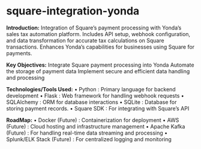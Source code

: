 # square-integration-yonda
**Introduction:**
Integration of Square’s payment processing with Yonda’s sales tax automation platform. 
Includes API setup, webhook configuration, and data transformation for accurate tax calculations on Square transactions. 
Enhances Yonda’s capabilities for businesses using Square for payments.

**Key Objectives:**	Integrate Square payment processing into Yonda
	                Automate the storage of payment data
		        Implement secure and efficient data handling and processing

**Technologies/Tools Used:**
                      • Python		  : Primary language for backend development
                      • Flask		    : Web framework for handling webhook requests
                      • SQLAlchemy	: ORM for database interactions
                      • SQLite	  	: Database for storing payment records.
                      • Square SDK	: For integrating with Square’s API

**RoadMap:**
                    • Docker (Future)          	: Containerization for deployment
                    • AWS (Future)	            : Cloud hosting and infrastructure management
                    • Apache Kafka (Future)	    : For handling real-time data streaming and processing
                    • Splunk/ELK Stack (Future) : For centralized logging and monitoring


